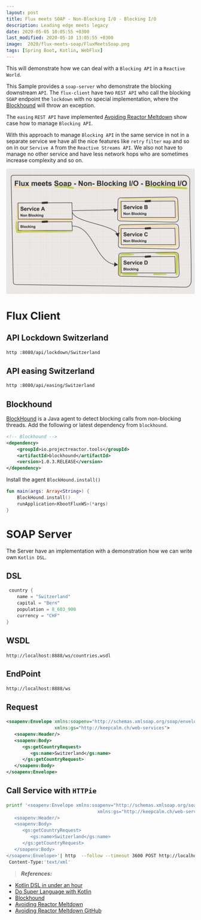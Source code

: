 ```yaml
---
layout: post
title: Flux meets SOAP - Non-Blocking I/O - Blocking I/O
description: Leading edge meets legacy
date: 2020-05-05 10:05:55 +0300
last_modified: 2020-05-10 13:05:55 +0300
image:  2020/flux-meets-soap/FluxMeetsSoap.png
tags: [Spring Boot, Kotlin, WebFlux]
--- 
```


This will demonstrate how we can deal with a `Blocking API` in a `Reactive World`.

This Sample provides a `soap-server` who demonstrate the blocking downstream `API`.
The `flux-client` have two `REST API` who call the blocking `SOAP` endpoint the `lockdown` with no special implementation,
where the [Blockhound](https://github.com/reactor/BlockHound) will throw an exception. 

The `easing` `REST API` have implemented [Avoiding Reactor Meltdown](https://www.youtube.com/watch?v=xCu73WVg8Ps&t=7s) show case how to manage `Blocking API`.

With this approach to manage `Blocking API` in the same service in not in a separate service we have all the nice features like `retry` `filter` `map` and so on in our `Servive A` from the `Reactive Streams API`. 
We also not have to manage no other service and have less network hops who are sometimes increase complexity and so on.


![hetzner-preis](/img/2020/flux-meets-soap/FluxMeetsSoap.png)


# Flux Client
## API Lockdown Switzerland
```bash
http :8080/api/lockdown/Switzerland
```

## API easing Switzerland
```bash
http :8080/api/easing/Switzerland
```


## Blockhound
[BlockHound](https://github.com/reactor/BlockHound) is a Java agent to detect blocking calls from non-blocking threads. 
Add the following or latest dependency from `blockhound`.
```xml
<!-- Blockhound	-->
<dependency>
    <groupId>io.projectreactor.tools</groupId>
    <artifactId>blockhound</artifactId>
    <version>1.0.3.RELEASE</version>
</dependency>
```

Install the agent `BlockHound.install()`
```kotlin
fun main(args: Array<String>) {
	BlockHound.install()
	runApplication<KbootFluxWS>(*args)
}
```

# SOAP Server
The Server have an implementation with a demonstration how we can write own `Kotlin DSL`.

## DSL
```kotlin
 country {
    name = "Switzerland"
    capital = "Bern"
    population = 8_603_900
    currency = "CHF"
}
```


## WSDL 
`http://localhost:8888/ws/countries.wsdl`

## EndPoint
`http://localhost:8888/ws`

## Request 
```xml
<soapenv:Envelope xmlns:soapenv="http://schemas.xmlsoap.org/soap/envelope/"
				  xmlns:gs="http://keepcalm.ch/web-services">
   <soapenv:Header/>
   <soapenv:Body>
      <gs:getCountryRequest>
         <gs:name>Switzerland</gs:name>
      </gs:getCountryRequest>
   </soapenv:Body>
</soapenv:Envelope>
```

## Call Service with `HTTPie`

```bash
printf '<soapenv:Envelope xmlns:soapenv="http://schemas.xmlsoap.org/soap/envelope/"
                                  xmlns:gs="http://keepcalm.ch/web-services">
   <soapenv:Header/>
   <soapenv:Body>
      <gs:getCountryRequest>
         <gs:name>Switzerland</gs:name>
      </gs:getCountryRequest>
   </soapenv:Body>
</soapenv:Envelope>'| http  --follow --timeout 3600 POST http://localhost:8888/ws \
 Content-Type:'text/xml'
```

 
> **_References:_**  
* [Kotlin DSL in under an hour](https://www.youtube.com/watch?v=zYNbsVv9oN0)
* [Do Super Language with Kotlin](https://www.youtube.com/watch?v=hYXAFO3q3qU)
* [Blockhound](https://github.com/reactor/BlockHound)
* [Avoiding Reactor Meltdown](https://youtu.be/xCu73WVg8Ps?t=1)
* [Avoiding Reactor Meltdown GitHub](https://github.com/philsttr/avoiding-reactor-meltdown)
 



[jekyll-docs]: https://jekyllrb.com/docs/home
[jekyll-gh]:   https://github.com/jekyll/jekyll
[jekyll-talk]: https://talk.jekyllrb.com/

